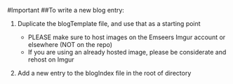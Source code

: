 #Important
##To write a new blog entry:
1) Duplicate the blogTemplate file, and use that as a starting point
   - PLEASE make sure to host images on the Emseers Imgur account or elsewhere (NOT on the repo)
   - If you are using an already hosted image, please be considerate and rehost on Imgur

2) Add a new entry to the blogIndex file in the root of directory
